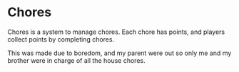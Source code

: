 Chores
======
Chores is a system to manage chores.
Each chore has points, and players collect points by completing chores.

This was made due to boredom, and my parent were out so only me and my brother were in charge of all the house chores.
